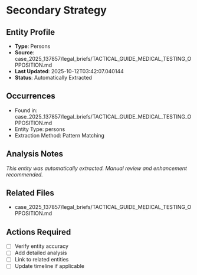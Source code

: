 # Secondary Strategy

## Entity Profile
- **Type**: Persons
- **Source**: case_2025_137857/legal_briefs/TACTICAL_GUIDE_MEDICAL_TESTING_OPPOSITION.md
- **Last Updated**: 2025-10-12T03:42:07.040144
- **Status**: Automatically Extracted

## Occurrences
- Found in: case_2025_137857/legal_briefs/TACTICAL_GUIDE_MEDICAL_TESTING_OPPOSITION.md
- Entity Type: persons
- Extraction Method: Pattern Matching

## Analysis Notes
*This entity was automatically extracted. Manual review and enhancement recommended.*

## Related Files
- case_2025_137857/legal_briefs/TACTICAL_GUIDE_MEDICAL_TESTING_OPPOSITION.md

## Actions Required
- [ ] Verify entity accuracy
- [ ] Add detailed analysis
- [ ] Link to related entities
- [ ] Update timeline if applicable
